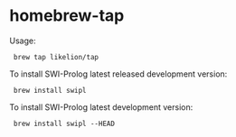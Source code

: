 # homebrew-tap

Usage:

```
 brew tap likelion/tap
```

To install SWI-Prolog latest released development version:
```
 brew install swipl
```

To install SWI-Prolog latest development version:
```
 brew install swipl --HEAD
```
